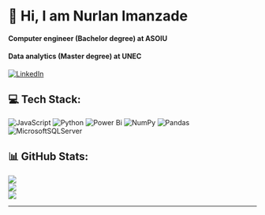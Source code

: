 # 💫 Hi, I am Nurlan Imanzade
<h4><strong>Computer engineer</strong>  (Bachelor degree) at ASOIU</h4>
<h4><strong>Data analytics</strong>  (Master degree) at UNEC</h4>

[![LinkedIn](https://img.shields.io/badge/LinkedIn-%230077B5.svg?logo=linkedin&logoColor=white)](https://linkedin.com/in/https://www.linkedin.com/in/nurlan-imanzad%C9%99-039747253/) 

## 💻 Tech Stack:
![JavaScript](https://img.shields.io/badge/javascript-%23323330.svg?style=for-the-badge&logo=javascript&logoColor=%23F7DF1E) ![Python](https://img.shields.io/badge/python-3670A0?style=for-the-badge&logo=python&logoColor=ffdd54) ![Power Bi](https://img.shields.io/badge/power_bi-F2C811?style=for-the-badge&logo=powerbi&logoColor=black) ![NumPy](https://img.shields.io/badge/numpy-%23013243.svg?style=for-the-badge&logo=numpy&logoColor=white) ![Pandas](https://img.shields.io/badge/pandas-%23150458.svg?style=for-the-badge&logo=pandas&logoColor=white) ![MicrosoftSQLServer](https://img.shields.io/badge/Microsoft%20SQL%20Server-CC2927?style=for-the-badge&logo=microsoft%20sql%20server&logoColor=white)
## 📊 GitHub Stats:
![](https://github-readme-stats.vercel.app/api?username=nurla1n&theme=dark&hide_border=false&include_all_commits=true&count_private=true)<br/>
![](https://github-readme-streak-stats.herokuapp.com/?user=nurla1n&theme=dark&hide_border=false)<br/>
![](https://github-readme-stats.vercel.app/api/top-langs/?username=nurla1n&theme=dark&hide_border=false&include_all_commits=true&count_private=true&layout=compact)

---
<!-- Proudly created with GPRM ( https://gprm.itsvg.in ) -->
